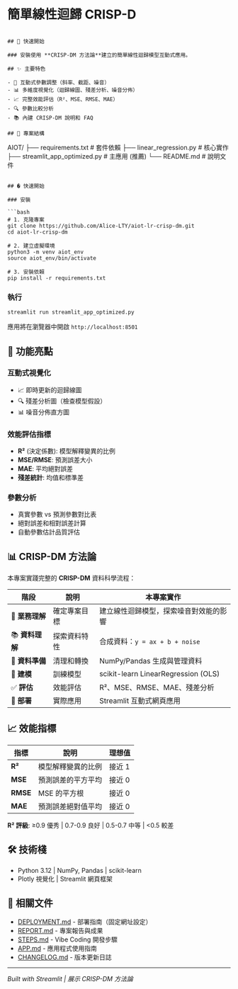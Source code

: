 # 簡單線性迴歸 CRISP-D
```

## 🚀 快速開始

### 安裝使用 **CRISP-DM 方法論**建立的簡單線性迴歸模型互動式應用。

## ✨ 主要特色

- 🎯 互動式參數調整（斜率、截距、噪音）
- 📊 多維度視覺化（迴歸線圖、殘差分析、噪音分佈）
- 📈 完整效能評估（R²、MSE、RMSE、MAE）
- 🔍 參數比較分析
- 📚 內建 CRISP-DM 說明和 FAQ

## 📁 專案結構

```
AIOT/
├── requirements.txt              # 套件依賴
├── linear_regression.py          # 核心實作
├── streamlit_app_optimized.py    # 主應用 (推薦)
└── README.md                     # 說明文件
```

## � 快速開始

### 安裝

```bash
# 1. 克隆專案
git clone https://github.com/Alice-LTY/aiot-lr-crisp-dm.git
cd aiot-lr-crisp-dm

# 2. 建立虛擬環境
python3 -m venv aiot_env
source aiot_env/bin/activate

# 3. 安裝依賴
pip install -r requirements.txt
```

### 執行

```bash
streamlit run streamlit_app_optimized.py
```

應用將在瀏覽器中開啟 `http://localhost:8501`

## 🎨 功能亮點

### 互動式視覺化
- 📈 即時更新的迴歸線圖
- 🔍 殘差分析圖（檢查模型假設）
- 📊 噪音分佈直方圖

### 效能評估指標
- **R²** (決定係數): 模型解釋變異的比例
- **MSE/RMSE**: 預測誤差大小
- **MAE**: 平均絕對誤差
- **殘差統計**: 均值和標準差

### 參數分析
- 真實參數 vs 預測參數對比表
- 絕對誤差和相對誤差計算
- 自動參數估計品質評估

## 📊 CRISP-DM 方法論

本專案實踐完整的 **CRISP-DM** 資料科學流程：

| 階段 | 說明 | 本專案實作 |
|-----|------|-----------|
| 🎯 **業務理解** | 確定專案目標 | 建立線性迴歸模型，探索噪音對效能的影響 |
| 📚 **資料理解** | 探索資料特性 | 合成資料：`y = ax + b + noise` |
| 🔧 **資料準備** | 清理和轉換 | NumPy/Pandas 生成與管理資料 |
| 🤖 **建模** | 訓練模型 | scikit-learn LinearRegression (OLS) |
| ✅ **評估** | 效能評估 | R²、MSE、RMSE、MAE、殘差分析 |
| 🚀 **部署** | 實際應用 | Streamlit 互動式網頁應用 |

## 📈 效能指標

| 指標 | 說明 | 理想值 |
|------|------|--------|
| **R²** | 模型解釋變異的比例 | 接近 1 |
| **MSE** | 預測誤差的平方平均 | 接近 0 |
| **RMSE** | MSE 的平方根 | 接近 0 |
| **MAE** | 預測誤差絕對值平均 | 接近 0 |

**R² 評級**: ≥0.9 優秀 | 0.7-0.9 良好 | 0.5-0.7 中等 | <0.5 較差

## 🛠️ 技術棧

- Python 3.12 | NumPy, Pandas | scikit-learn
- Plotly 視覺化 | Streamlit 網頁框架

## 📝 相關文件

- [DEPLOYMENT.md](DEPLOYMENT.md) - 部署指南（固定網址設定）
- [REPORT.md](REPORT.md) - 專案報告與成果
- [STEPS.md](STEPS.md) - Vibe Coding 開發步驟
- [APP.md](APP.md) - 應用程式使用指南
- [CHANGELOG.md](CHANGELOG.md) - 版本更新日誌
---
*Built with Streamlit | 展示 CRISP-DM 方法論*
